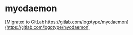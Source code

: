 # myodaemon

[Migrated to GitLab https://gitlab.com/logotype/myodaemon](https://gitlab.com/logotype/myodaemon)